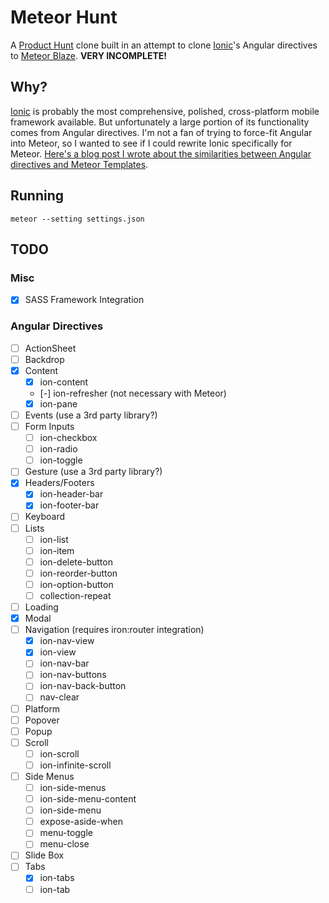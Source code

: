 # Meteor Hunt

A [Product Hunt](http://www.producthunt.com/apps/ios) clone built in an attempt to clone [Ionic](http://ionicframework.com/)'s Angular directives to [Meteor Blaze](https://www.meteor.com/blaze). **VERY INCOMPLETE!**

## Why?
[Ionic](http://ionicframework.com/) is probably the most comprehensive, polished, cross-platform mobile framework available. But unfortunately a large portion of its functionality comes from Angular directives. I'm not a fan of trying to force-fit Angular into Meteor, so I wanted to see if I could rewrite Ionic specifically for Meteor. [Here's a blog post I wrote about the similarities between Angular directives and Meteor Templates](https://medium.com/space-camp/your-meteor-app-probably-doesnt-need-angular-13986a0323f6).

## Running

```
meteor --setting settings.json
```

## TODO

### Misc
* [x] SASS Framework Integration

### Angular Directives
* [ ] ActionSheet
* [ ] Backdrop
* [x] Content
  * [x] ion-content
  * [-] ion-refresher (not necessary with Meteor)
  * [x] ion-pane
* [ ] Events (use a 3rd party library?)
* [ ] Form Inputs
  * [ ] ion-checkbox
  * [ ] ion-radio
  * [ ] ion-toggle
* [ ] Gesture (use a 3rd party library?)
* [x] Headers/Footers
  * [x] ion-header-bar
  * [x] ion-footer-bar
* [ ] Keyboard
* [ ] Lists
  * [ ] ion-list
  * [ ] ion-item
  * [ ] ion-delete-button
  * [ ] ion-reorder-button
  * [ ] ion-option-button
  * [ ] collection-repeat
* [ ] Loading
* [x] Modal
* [ ] Navigation (requires iron:router integration)
  * [x] ion-nav-view
  * [x] ion-view
  * [ ] ion-nav-bar
  * [ ] ion-nav-buttons
  * [ ] ion-nav-back-button
  * [ ] nav-clear
* [ ] Platform
* [ ] Popover
* [ ] Popup
* [ ] Scroll
  * [ ] ion-scroll
  * [ ] ion-infinite-scroll
* [ ] Side Menus
  * [ ] ion-side-menus
  * [ ] ion-side-menu-content
  * [ ] ion-side-menu
  * [ ] expose-aside-when
  * [ ] menu-toggle
  * [ ] menu-close
* [ ] Slide Box
* [ ] Tabs
  * [x] ion-tabs
  * [ ] ion-tab
